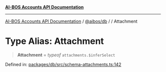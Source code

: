 [**AI-BOS Accounts API Documentation**](../../../README.md)

***

[AI-BOS Accounts API Documentation](../../../README.md) / [@aibos/db](../README.md) / [](../README.md) / Attachment

# Type Alias: Attachment

> **Attachment** = *typeof* `attachments.$inferSelect`

Defined in: [packages/db/src/schema-attachments.ts:142](https://github.com/pohlai88/accounts/blob/48103fb36d28b2b9bfb33472b6de2f719773cde9/packages/db/src/schema-attachments.ts#L142)
